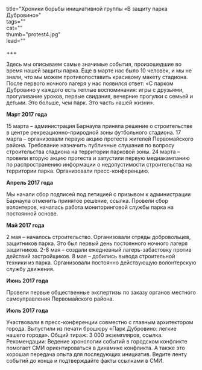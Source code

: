 title="Хроники борьбы инициативной группы «В защиту парка Дубровино»"  
tags=""  
cat=""  
thumb="protest4.jpg"  
lead=""  

+++

Здесь мы описываем самые значимые события, произошедшие во время нашей защиты парка. Еще в марте нас было 10 человек, и мы не знали, что мы можем противопоставить красивому макету стадиона. После первого ночного лагеря у нас появился ответ: «С парком Дубровино у каждого есть теплые воспоминания: игры с друзьями, прогуливание уроков, первые свидания, вечерние прогулки с семьей и детьми. Это больше, чем парк. Это часть нашей жизни».

**Март 2017 года**

15 марта – администрация Барнаула приняла решение о строительстве в центре рекреационно-природной зоны футбольного стадиона.
17 марта – организовали первую акцию протеста жителей Первомайского района. Требование назначить публичные слушания по вопросу строительства стадиона на территории парковой зоны.
24 марта – провели вторую акцию протеста и запустили первую медиакампанию по распространению информации о недопустимости строительства на территории парка. Организовали пресс-конференцию.

**Апрель 2017 года**

Мы начали сбор подписей под петицией с призывом к администрации Барнаула отменить принятое решение, ccылка.
Провели сбор волонтеров, началась работа мониторинговой службы парка на постоянной основе.

**Май 2017 года**

2 мая – началось строительство. Организовали отряды добровольцев, защитников парка. Это был первый день постоянного ночного лагеря защитников.
2-8 мая – создали ежедневный лагерь-забастовку против действий застройщиков.
8 мая – добились вывода строительной техники из парка.
Организовали постоянно действующую волонтерскую службу движения.

**Июнь 2017 года**

Провели первые общественные экспертизы по заказу органов местного самоуправления Первомайского района.

**Июль 2017 года**

Участвовали в пресс-конференции совместно с главным архитектором города. Выпустили из печати брошюру «Парк Дубровино: легкие нашего города». Общий тираж: 3 000 экземпляров, ccылка.
Рекомендации: Ведение хронологии событий в городском конфликте помогает СМИ ориентироваться в динамике конфликта. А также это хорошая передача опыта для последующих инициатив. Ведите ленту событий до конца и подтверждайте факты ссылками в СМИ.
